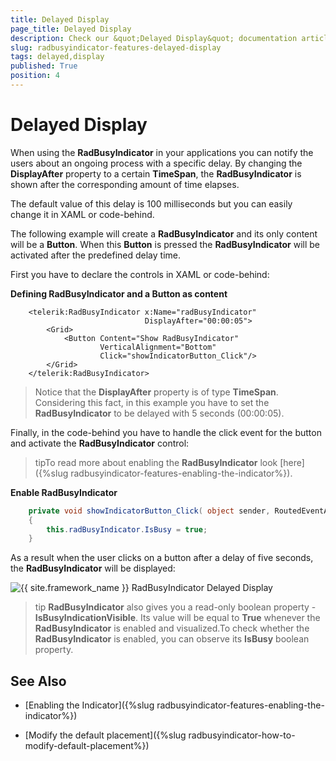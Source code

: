 ```yaml
---
title: Delayed Display
page_title: Delayed Display
description: Check our &quot;Delayed Display&quot; documentation article for the RadBusyIndicator {{ site.framework_name }} control.
slug: radbusyindicator-features-delayed-display
tags: delayed,display
published: True
position: 4
---
```


# Delayed Display

When using the __RadBusyIndicator__ in your applications you can notify the users about an ongoing process with a specific delay. By changing the __DisplayAfter__ property to a certain __TimeSpan__, the __RadBusyIndicator__ is shown after the corresponding amount of time elapses. 

The default value of this delay is 100 milliseconds but you can easily change it in XAML or code-behind.

The following example will create a __RadBusyIndicator__ and its only content will be a __Button__. When this __Button__ is pressed the __RadBusyIndicator__ will be activated after the predefined delay time.

First you have to declare the controls in XAML or code-behind:

__Defining RadBusyIndicator and a Button as content__

```XAML
	<telerik:RadBusyIndicator x:Name="radBusyIndicator"
	                          DisplayAfter="00:00:05">
	    <Grid>
	        <Button Content="Show RadBusyIndicator"
	                VerticalAlignment="Bottom"
	                Click="showIndicatorButton_Click"/>
	    </Grid>
	</telerik:RadBusyIndicator>
```

>Notice that the __DisplayAfter__ property is of type __TimeSpan__. Considering this fact, in this example you have to set the __RadBusyIndicator__ to be delayed with 5 seconds (00:00:05).

Finally, in the code-behind you have to handle the click event for the button and activate the __RadBusyIndicator__ control:

>tipTo read more about enabling the __RadBusyIndicator__ look [here]({%slug radbusyindicator-features-enabling-the-indicator%}).

__Enable RadBusyIndicator__

```C#
	private void showIndicatorButton_Click( object sender, RoutedEventArgs e )
	{
	    this.radBusyIndicator.IsBusy = true;
	}
```

As a result when the user clicks on a button after a delay of five seconds, the __RadBusyIndicator__ will be displayed:

![{{ site.framework_name }} RadBusyIndicator Delayed Display](images/radbusyindicator_features_delayed_display_010.png)

>tip __RadBusyIndicator__ also gives you a read-only boolean property - __IsBusyIndicationVisible__. Its value will be equal to __True__ whenever the __RadBusyIndicator__ is enabled and visualized.To check whether the __RadBusyIndicator__ is enabled, you can observe its __IsBusy__ boolean property.

## See Also

 * [Enabling the Indicator]({%slug radbusyindicator-features-enabling-the-indicator%})

 * [Modify the default placement]({%slug radbusyindicator-how-to-modify-default-placement%})
